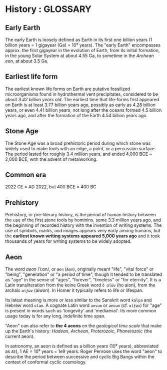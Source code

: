 # History : GLOSSARY

## Early Earth
The early Earth is loosely defined as Earth in its first one billion years (1 billion years = 1 gigayear (Ga) = 10⁹ years). The "early Earth" encompasses approx. the first gigayear in the evolution of Earth, from its initial formation, in the young Solar System at about 4.55 Ga, to sometime in the *Archean eon*, at about 3.5 Ga.

## Earliest life form
The earliest known life forms on Earth are putative fossilized microorganisms found in hydrothermal vent precipitates, considered to be about *3.42 billion years old*. The earliest time that life-forms first appeared on Earth is at least 3.77 billion years ago, possibly as early as 4.28 billion years, or even 4.41 billion years, not long after the oceans formed 4.5 billion years ago, and after the formation of the Earth 4.54 billion years ago.

## Stone Age
The Stone Age was a broad prehistoric period during which stone was widely used to make tools with an edge, a point, or a percussion surface. The period lasted for roughly 3.4 million years, and ended 4,000 BCE ~ 2,000 BCE, with the advent of metalworking.

## Common era
2022 CE = AD 2022, but 400 BCE = 400 BC

## Prehistory
Prehistory, or pre-literary history, is the period of human history between the use of the first stone tools by hominins, some 3.3 million years ago, and the beginning of recorded history with the invention of writing systems. The use of symbols, marks, and images appears very early among humans, but the **earliest known writing systems appeared 5,000 years ago** and it took thousands of years for writing systems to be widely adopted.

## Aeon
The word _aeon_ /ˈiːɒn/, or `æon` (`Æon`), originally meant "life", "vital force" or "being", "generation" or "a period of time", though it tended to be translated as "age" in the sense of "ages", "forever", "timeless" or "for eternity". It is a Latin transliteration from the koine Greek word `ὁ αἰών` (ho aion), from the archaic `αἰϝών` (aiwon). In Homer it typically refers to life or lifespan.

Its latest meaning is more or less similar to the Sanskrit word `kalpa` and Hebrew word `olam`. A cognate Latin word `aevum` or `aeuum` (cf. `αἰϝών`) for "age" is present in words such as 'longevity' and 'mediaeval'. Its more common usage today is for any long, indefinite time span.

"Aeon" can also refer to **the 4 aeons** on the *geological time scale* that make up the Earth's history: _Hadean_, _Archean_, _Proterozoic_, _Phanerozoic_ (the current aeon).

In astronomy, an aeon is defined as a billion years (10⁹ years), abbreviated as `AE`), 1 AE = 10⁹ years = 1e9 years. Roger Penrose uses the word "aeon" to describe the period between successive and cyclic Big Bangs within the context of conformal cyclic cosmology.
